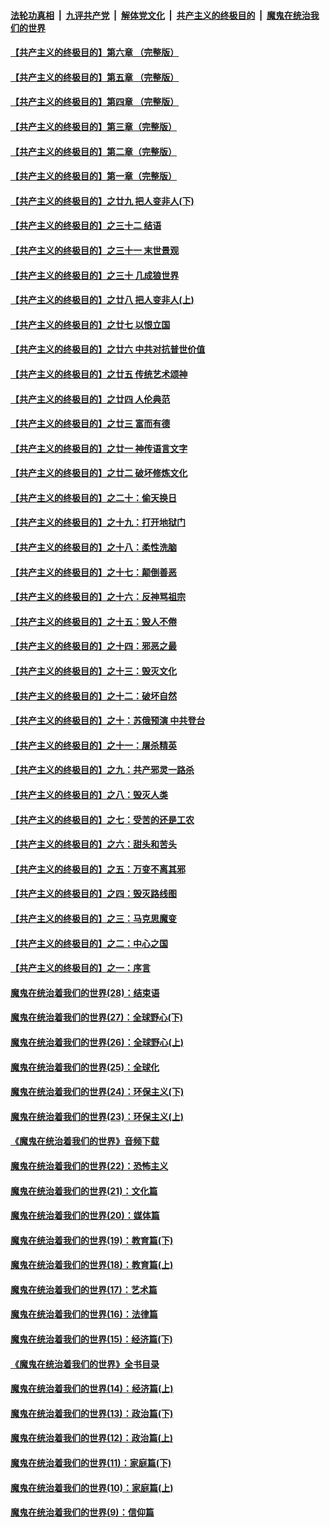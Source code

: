 

####  [法轮功真相](../../../../basic/blob/master/README.md?t=04241101) &nbsp;|&nbsp; [九评共产党](../../../../9ping.md/blob/master/README.md?t=04241101) &nbsp;|&nbsp; [解体党文化](../../../../jtdwh.md/blob/master/README.md?t=04241101)  &nbsp;|&nbsp; [共产主义的终极目的](../../../../gczydzjmd.md/blob/master/README.md?t=04241101) &nbsp;|&nbsp; [魔鬼在统治我们的世界](../../../../mgztzwmdsj.md/blob/master/README.md?t=04241101) 

#### [【共产主义的终极目的】第六章 （完整版）](../pages/nsc422/n11428913.md?t=04241101) 

#### [【共产主义的终极目的】第五章 （完整版）](../pages/nsc422/n11428912.md?t=04241101) 

#### [【共产主义的终极目的】第四章 （完整版）](../pages/nsc422/n11428907.md?t=04241101) 

#### [【共产主义的终极目的】第三章（完整版）](../pages/nsc422/n11428848.md?t=04241101) 

#### [【共产主义的终极目的】第二章（完整版）](../pages/nsc422/n11428831.md?t=04241101) 

#### [【共产主义的终极目的】第一章（完整版）](../pages/nsc422/n11417651.md?t=04241101) 

#### [【共产主义的终极目的】之廿九 把人变非人(下)](../pages/nsc422/n11344140.md?t=04241101) 

#### [【共产主义的终极目的】之三十二 结语](../pages/nsc422/n11360535.md?t=04241101) 

#### [【共产主义的终极目的】之三十一 末世景观](../pages/nsc422/n11351129.md?t=04241101) 

#### [【共产主义的终极目的】之三十 几成狼世界](../pages/nsc422/n11348280.md?t=04241101) 

#### [【共产主义的终极目的】之廿八 把人变非人(上)](../pages/nsc422/n11340492.md?t=04241101) 

#### [【共产主义的终极目的】之廿七 以恨立国](../pages/nsc422/n11336944.md?t=04241101) 

#### [【共产主义的终极目的】之廿六 中共对抗普世价值](../pages/nsc422/n11324785.md?t=04241101) 

#### [【共产主义的终极目的】之廿五 传统艺术颂神](../pages/nsc422/n11296396.md?t=04241101) 

#### [【共产主义的终极目的】之廿四 人伦典范](../pages/nsc422/n11296397.md?t=04241101) 

#### [【共产主义的终极目的】之廿三 富而有德](../pages/nsc422/n11283598.md?t=04241101) 

#### [【共产主义的终极目的】之廿一 神传语言文字](../pages/nsc422/n11263265.md?t=04241101) 

#### [【共产主义的终极目的】之廿二 破坏修炼文化](../pages/nsc422/n11245728.md?t=04241101) 

#### [【共产主义的终极目的】之二十：偷天换日](../pages/nsc422/n11238846.md?t=04241101) 

#### [【共产主义的终极目的】之十九：打开地狱门](../pages/nsc422/n11206376.md?t=04241101) 

#### [【共产主义的终极目的】之十八：柔性洗脑](../pages/nsc422/n11199994.md?t=04241101) 

#### [【共产主义的终极目的】之十七：颠倒善恶](../pages/nsc422/n11179782.md?t=04241101) 

#### [【共产主义的终极目的】之十六：反神骂祖宗](../pages/nsc422/n11166798.md?t=04241101) 

#### [【共产主义的终极目的】之十五：毁人不倦](../pages/nsc422/n11166792.md?t=04241101) 

#### [【共产主义的终极目的】之十四：邪恶之最](../pages/nsc422/n11150249.md?t=04241101) 

#### [【共产主义的终极目的】之十三：毁灭文化](../pages/nsc422/n11135227.md?t=04241101) 

#### [【共产主义的终极目的】之十二：破坏自然](../pages/nsc422/n11135214.md?t=04241101) 

#### [【共产主义的终极目的】之十：苏俄预演 中共登台](../pages/nsc422/n11118424.md?t=04241101) 

#### [【共产主义的终极目的】之十一：屠杀精英](../pages/nsc422/n11118442.md?t=04241101) 

#### [【共产主义的终极目的】之九：共产邪灵一路杀](../pages/nsc422/n11114139.md?t=04241101) 

#### [【共产主义的终极目的】之八：毁灭人类](../pages/nsc422/n11108503.md?t=04241101) 

#### [【共产主义的终极目的】之七：受苦的还是工农](../pages/nsc422/n11101809.md?t=04241101) 

#### [【共产主义的终极目的】之六：甜头和苦头](../pages/nsc422/n11096971.md?t=04241101) 

#### [【共产主义的终极目的】之五：万变不离其邪](../pages/nsc422/n11091285.md?t=04241101) 

#### [【共产主义的终极目的】之四：毁灭路线图](../pages/nsc422/n11086284.md?t=04241101) 

#### [【共产主义的终极目的】之三：马克思魔变](../pages/nsc422/n11061941.md?t=04241101) 

#### [【共产主义的终极目的】之二：中心之国](../pages/nsc422/n11047728.md?t=04241101) 

#### [【共产主义的终极目的】之一：序言](../pages/nsc422/n11086077.md?t=04241101) 

#### [魔鬼在统治着我们的世界(28)：结束语](../pages/nsc422/n10936246.md?t=04241101) 

#### [魔鬼在统治着我们的世界(27)：全球野心(下)](../pages/nsc422/n10928319.md?t=04241101) 

#### [魔鬼在统治着我们的世界(26)：全球野心(上)](../pages/nsc422/n10900318.md?t=04241101) 

#### [魔鬼在统治着我们的世界(25)：全球化](../pages/nsc422/n10788205.md?t=04241101) 

#### [魔鬼在统治着我们的世界(24)：环保主义(下)](../pages/nsc422/n10695307.md?t=04241101) 

#### [魔鬼在统治着我们的世界(23)：环保主义(上)](../pages/nsc422/n10688613.md?t=04241101) 

#### [《魔鬼在统治着我们的世界》音频下载](../pages/nsc422/n10635553.md?t=04241101) 

#### [魔鬼在统治着我们的世界(22)：恐怖主义](../pages/nsc422/n10614727.md?t=04241101) 

#### [魔鬼在统治着我们的世界(21)：文化篇](../pages/nsc422/n10597706.md?t=04241101) 

#### [魔鬼在统治着我们的世界(20)：媒体篇](../pages/nsc422/n10586579.md?t=04241101) 

#### [魔鬼在统治着我们的世界(19)：教育篇(下)](../pages/nsc422/n10564808.md?t=04241101) 

#### [魔鬼在统治着我们的世界(18)：教育篇(上)](../pages/nsc422/n10526970.md?t=04241101) 

#### [魔鬼在统治着我们的世界(17)：艺术篇](../pages/nsc422/n10499093.md?t=04241101) 

#### [魔鬼在统治着我们的世界(16)：法律篇](../pages/nsc422/n10485969.md?t=04241101) 

#### [魔鬼在统治着我们的世界(15)：经济篇(下)](../pages/nsc422/n10469975.md?t=04241101) 

#### [《魔鬼在统治着我们的世界》全书目录](../pages/nsc422/n10464261.md?t=04241101) 

#### [魔鬼在统治着我们的世界(14)：经济篇(上)](../pages/nsc422/n10457370.md?t=04241101) 

#### [魔鬼在统治着我们的世界(13)：政治篇(下)](../pages/nsc422/n10448270.md?t=04241101) 

#### [魔鬼在统治着我们的世界(12)：政治篇(上)](../pages/nsc422/n10444576.md?t=04241101) 

#### [魔鬼在统治着我们的世界(11)：家庭篇(下)](../pages/nsc422/n10440961.md?t=04241101) 

#### [魔鬼在统治着我们的世界(10)：家庭篇(上)](../pages/nsc422/n10435448.md?t=04241101) 

#### [魔鬼在统治着我们的世界(9)：信仰篇](../pages/nsc422/n10432159.md?t=04241101) 

